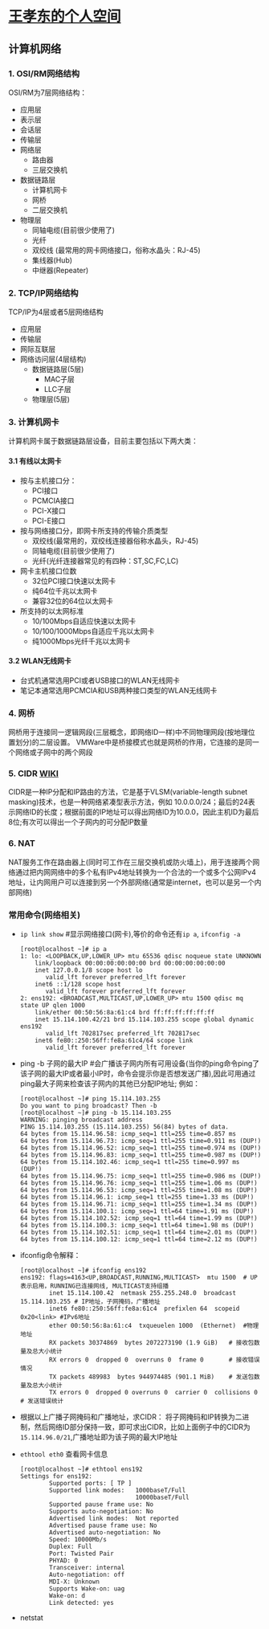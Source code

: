 # [王孝东的个人空间](https://scm-git.github.io/)
## 计算机网络
### 1. OSI/RM网络结构
OSI/RM为7层网络结构：
* 应用层
* 表示层
* 会话层
* 传输层
* 网络层
  * 路由器
  * 三层交换机
* 数据链路层
  * 计算机网卡
  * 网桥
  * 二层交换机
* 物理层
  * 同轴电缆(目前很少使用了)
  * 光纤
  * 双绞线 (最常用的网卡网络接口，俗称水晶头：RJ-45)
  * 集线器(Hub)
  * 中继器(Repeater)

### 2. TCP/IP网络结构
TCP/IP为4层或者5层网络结构
* 应用层
* 传输层
* 网际互联层
* 网络访问层(4层结构)
    * 数据链路层(5层)
      * MAC子层
      * LLC子层
    * 物理层(5层)

### 3. 计算机网卡
计算机网卡属于数据链路层设备，目前主要包括以下两大类：
#### 3.1 有线以太网卡
* 按与主机接口分：
  * PCI接口
  * PCMCIA接口
  * PCI-X接口
  * PCI-E接口
* 按与网络接口分，即网卡所支持的传输介质类型
  * 双绞线(最常用的，双绞线连接器俗称水晶头，RJ-45)
  * 同轴电缆(目前很少使用了)
  * 光纤(光纤连接器常见的有四种：ST,SC,FC,LC)
* 网卡主机接口位数
  * 32位PCI接口快速以太网卡
  * 纯64位千兆以太网卡
  * 兼容32位的64位以太网卡
* 所支持的以太网标准
  * 10/100Mbps自适应快速以太网卡
  * 10/100/1000Mbps自适应千兆以太网卡
  * 纯1000Mbps光纤千兆以太网卡

#### 3.2 WLAN无线网卡
* 台式机通常选用PCI或者USB接口的WLAN无线网卡
* 笔记本通常选用PCMCIA和USB两种接口类型的WLAN无线网卡

### 4. 网桥
网桥用于连接同一逻辑网段(三层概念，即网络ID一样)中不同物理网段(按地理位置划分)的二层设置。
VMWare中是桥接模式也就是网桥的作用，它连接的是同一个网络或子网中的两个网段

### 5. CIDR [WIKI](https://en.wikipedia.org/wiki/Classless_Inter-Domain_Routing)
CIDR是一种IP分配和IP路由的方法，它是基于VLSM(variable-length subnet masking)技术，也是一种网络紧凑型表示方法，例如
10.0.0.0/24；最后的24表示网络ID的长度；根据前面的IP地址可以得出网络ID为10.0.0，因此主机ID为最后8位;有次可以得出一个子网内的可分配IP数量

### 6. NAT 
NAT服务工作在路由器上(同时可工作在三层交换机或防火墙上)，用于连接两个网络通过把内网网络中的多个私有IPv4地址转换为一个合法的一个或多个公网IPv4地址，让内网用户可以连接到另一个外部网络(通常是internet，也可以是另一个内部网络)


### 常用命令(网络相关)
* `ip link show` #显示网络接口(网卡),等价的命令还有`ip a`, `ifconfig -a`

  ```
  [root@localhost ~]# ip a                                                         
  1: lo: <LOOPBACK,UP,LOWER_UP> mtu 65536 qdisc noqueue state UNKNOWN              
      link/loopback 00:00:00:00:00:00 brd 00:00:00:00:00:00                        
      inet 127.0.0.1/8 scope host lo                                               
         valid_lft forever preferred_lft forever                                   
      inet6 ::1/128 scope host                                                     
         valid_lft forever preferred_lft forever                                   
  2: ens192: <BROADCAST,MULTICAST,UP,LOWER_UP> mtu 1500 qdisc mq state UP qlen 1000
      link/ether 00:50:56:8a:61:c4 brd ff:ff:ff:ff:ff:ff                           
      inet 15.114.100.42/21 brd 15.114.103.255 scope global dynamic ens192         
         valid_lft 702817sec preferred_lft 702817sec                               
      inet6 fe80::250:56ff:fe8a:61c4/64 scope link                                 
         valid_lft forever preferred_lft forever                                   
  ```

* ping -b 子网的最大IP #会广播该子网内所有可用设备(当你的ping命令ping了该子网的最大IP或者最小IP时，命令会提示你是否想发送广播),因此可用通过ping最大子网来检查该子网内的其他已分配IP地址; 例如：

  ```
  [root@localhost ~]# ping 15.114.103.255                             
  Do you want to ping broadcast? Then -b                              
  [root@localhost ~]# ping -b 15.114.103.255                          
  WARNING: pinging broadcast address                                  
  PING 15.114.103.255 (15.114.103.255) 56(84) bytes of data.          
  64 bytes from 15.114.96.58: icmp_seq=1 ttl=255 time=0.857 ms        
  64 bytes from 15.114.96.73: icmp_seq=1 ttl=255 time=0.911 ms (DUP!) 
  64 bytes from 15.114.96.52: icmp_seq=1 ttl=255 time=0.974 ms (DUP!) 
  64 bytes from 15.114.96.83: icmp_seq=1 ttl=255 time=0.987 ms (DUP!) 
  64 bytes from 15.114.102.46: icmp_seq=1 ttl=255 time=0.997 ms (DUP!)
  64 bytes from 15.114.96.75: icmp_seq=1 ttl=255 time=0.986 ms (DUP!) 
  64 bytes from 15.114.96.76: icmp_seq=1 ttl=255 time=1.06 ms (DUP!)  
  64 bytes from 15.114.96.53: icmp_seq=1 ttl=255 time=1.08 ms (DUP!)  
  64 bytes from 15.114.96.1: icmp_seq=1 ttl=255 time=1.33 ms (DUP!)   
  64 bytes from 15.114.96.71: icmp_seq=1 ttl=255 time=1.34 ms (DUP!)  
  64 bytes from 15.114.100.1: icmp_seq=1 ttl=64 time=1.91 ms (DUP!)   
  64 bytes from 15.114.102.52: icmp_seq=1 ttl=64 time=1.99 ms (DUP!)  
  64 bytes from 15.114.100.3: icmp_seq=1 ttl=64 time=1.98 ms (DUP!)   
  64 bytes from 15.114.102.51: icmp_seq=1 ttl=64 time=2.01 ms (DUP!)  
  64 bytes from 15.114.100.12: icmp_seq=1 ttl=64 time=2.12 ms (DUP!)  
  ```
* ifconfig命令解释：
  
  ```
  [root@localhost ~]# ifconfig ens192
  ens192: flags=4163<UP,BROADCAST,RUNNING,MULTICAST>  mtu 1500  # UP表示启用，RUNNING已连接网线, MULTICAST支持组播
          inet 15.114.100.42  netmask 255.255.248.0  broadcast 15.114.103.255 # IP地址，子网掩码，广播地址
          inet6 fe80::250:56ff:fe8a:61c4  prefixlen 64  scopeid 0x20<link> #IPv6地址
          ether 00:50:56:8a:61:c4  txqueuelen 1000  (Ethernet)  #物理地址
          RX packets 30374869  bytes 2072273190 (1.9 GiB)   # 接收包数量及总大小统计
          RX errors 0  dropped 0  overruns 0  frame 0       # 接收错误情况
          TX packets 489983  bytes 944974485 (901.1 MiB)    # 发送包数量及总大小统计
          TX errors 0  dropped 0 overruns 0  carrier 0  collisions 0    # 发送错误统计        
  ```
* 根据以上广播子网掩码和广播地址，求CIDR： 将子网掩码和IP转换为二进制，然后网络ID部分保持一致，即可求出CIDR，比如上面例子中的CIDR为`15.114.96.0/21`,广播地址即为该子网的最大IP地址
* `ethtool eth0` 查看网卡信息

  ```
  [root@localhost ~]# ethtool ens192
  Settings for ens192:
          Supported ports: [ TP ]
          Supported link modes:   1000baseT/Full
                                  10000baseT/Full
          Supported pause frame use: No
          Supports auto-negotiation: No
          Advertised link modes:  Not reported
          Advertised pause frame use: No
          Advertised auto-negotiation: No
          Speed: 10000Mb/s
          Duplex: Full
          Port: Twisted Pair
          PHYAD: 0
          Transceiver: internal
          Auto-negotiation: off
          MDI-X: Unknown
          Supports Wake-on: uag
          Wake-on: d
          Link detected: yes
  ```
* netstat


  
  


